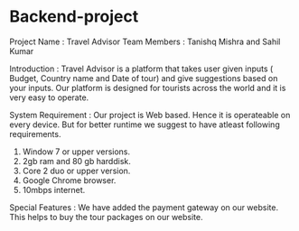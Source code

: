 # Backend-project
Project Name : Travel Advisor
Team Members : Tanishq Mishra and Sahil Kumar

Introduction : Travel Advisor is a platform that takes user given inputs ( Budget, Country name and Date of tour) and give suggestions based on your inputs. Our platform is designed for tourists across the world and it is very easy to operate.

System Requirement : Our project is Web based. Hence it is operateable on every device. But for better runtime we suggest to have atleast following requirements.

1. Window 7 or upper versions.
2. 2gb ram and 80 gb harddisk.
3. Core 2 duo or upper version.
4. Google Chrome browser.
5. 10mbps internet.

Special Features : We have added the payment gateway on our website. This helps to buy the tour packages on our website.